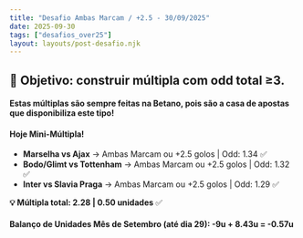 ```yaml
---
title: "Desafio Ambas Marcam / +2.5 - 30/09/2025"
date: 2025-09-30
tags: ["desafios_over25"]
layout: layouts/post-desafio.njk
---
```


## 🎯 Objetivo: construir múltipla com odd total ≥3. 

#### Estas múltiplas são sempre feitas na Betano, pois são a casa de apostas que disponibiliza este tipo!

#### Hoje Mini-Múltipla!

- **Marselha vs Ajax** → Ambas Marcam ou +2.5 golos | Odd: 1.34 ✅
- **Bodo/Glimt vs Tottenham** → Ambas Marcam ou +2.5 golos | Odd: 1.32 ✅
- **Inter vs Slavia Praga** → Ambas Marcam ou +2.5 golos | Odd: 1.29 ✅

**💡 Múltipla total: 2.28 | 0.50 unidades** ✅

#### Balanço de Unidades Mês de Setembro (até dia 29): -9u + 8.43u = -0.57u